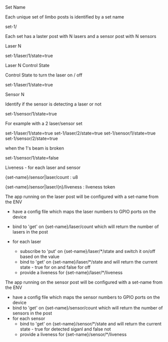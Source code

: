 Set Name

Each unique set of limbo posts is identified by a set name

set-1/

Each set has a laster post with N lasers  and a sensor post with N sensors

Laser N

set-1/laser/1/state=true

Laser N Control State

Control State to turn the laser on / off

set-1/laser/1/state=true

Sensor N

Identify if the sensor is detecting a laser or not

set-1/sensor/1/state=true

For example with a 2 laser/sensor set

set-1/laser/1/state=true
set-1/laser/2/state=true
set-1/sensor/1/state=true
set-1/sensor/2/state=true

when the 1's beam is broken

set-1/sensor/1/state=false

Liveness - for each laser and sensor

{set-name}/sensor|laser/count : u8

{set-name}/sensor|laser/{n}/liveness : liveness token


The app running on the laser post will be configured with a set-name from the ENV

* have a config file which maps the laser numbers to GPIO ports on the device
* bind to 'get' on {set-name}/laser/count which will return the number of lasers in the post
* for each laser

  * subscribe to 'put' on {set-name}/laser/*/state and switch it on/off based on the value
  * bind to 'get' on {set-name}/laser/*/state and will return the current state - true for on and false for off
  * provide a liveness for {set-name}/laser/*/liveness

The app running on the sensor post will be configured with a set-name from the ENV

* have a config file which maps the sensor numbers to GPIO ports on the device
* bind to 'get' on {set-name}/sensor/count which will return the number of sensors in the post
* for each sensor
  * bind to 'get' on {set-name}/sensor/*/state and will return the current state - true for detected siganl and false not
  * provide a liveness for {set-name}/sensor/*/liveness
